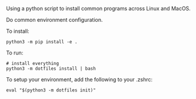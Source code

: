 Using a python script to install common programs across Linux and MacOS.

Do common environment configuration.

To install:
```
python3 -m pip install -e .
```

To run:

```
# install everything
python3 -m dotfiles install | bash
```

To setup your environment, add the following to your .zshrc:

```
eval "$(python3 -m dotfiles init)"
```
